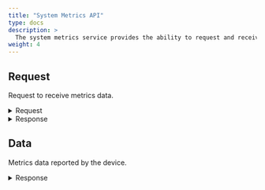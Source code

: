 ```yaml
---
title: "System Metrics API"
type: docs
description: >
  The system metrics service provides the ability to request and receive metrics data.
weight: 4
---
```


## **Request**
Request to receive metrics data.

<details>
  <summary>Request</summary>

**Hono Command:** `command//<name>:<namespace>:edge:containers/req//request`

**Ditto Message:**

> | Name | Value | Description |
> | - | - | - |
> | topic | `<name>/<namespace>/things/live/messages/request` | Information about the affected Thing and the type of operation |
> | path | `/features/Metrics/inbox/messages/request` | A path to the `Metrics` Feature, it's message channel, and `request` command |
> | **Headers** | | Additional headers |
> | response-required | true/false | If response is required |
> | content-type | `application/json` | The content type |
> | correlation-id | container UUID | Used for correlating protocol messages, the same correlation-id as the sent back response message |
> | **Value** | | |
> | frequency | | Time interval of how often the metrics data will be published as duration string (e.g. 5s) |
> | **filter** | | Filter defines the type of metric data to be reported |
> | id | | An array of identifiers whose metric data to be reported, supported are: `cpu.utilization`, `memory.utilization`, `memory.total`, `memory.used`, `io.readBytes`, `io.writeBytes`, `net.readBytes`, `net.writeBytes`, `pids` |
> | originator | | Metrics data originator |
> 

<br>

**Example** : Request metrics data with specified filter and frequency.

**Topic:** `command//edge:device/req//request`
```json
{
	"topic":"edge/device/things/live/messages/request",
	"headers":{
		"response-required":true,
		"content-type":"application/json",
		"correlation-id":"<UUID>"
	},
	"path":"/features/Metrics/inbox/messages/request",
	"value":{
		"filter":[
			{
				"id":["io.*","cpu.*","memory.*"],
				"originator":"SYSTEM"
			}
		],
		"frequency":"5s"
	}
}
```
</details>

<details>
  <summary>Response</summary>

**Hono Command** : `command//<name>:<namespace>:edge:containers/res//request`

**Ditto Message:**

> | Name | Value | Description |
> | - | - | - |
> | topic | `<name>/<namespace>/things/live/messages/request` | Information about the affected Thing and the type of operation |
> | path | `/features/Metrics/outbox/messages/request` | A path to the `Metrics` Feature, it's message channel, and `request` command |
> | **Headers** | | Additional headers |
> | content-type | `application/json` | The content type |
> | correlation-id | \<UUID\> | The same correlation id as the request message |
> | **Status** | | Status of the operation request the metrics data |

<br>

**Example** : Successful response of a `request` metrics message.

**Topic:** `command//edge:device/res//request``
```json
{
	"topic":"edge/device/things/live/messages/request",
	"headers":{
		"content-type":"application/json",
		"correlation-id":"<UUID>"
	},
	"path":"/features/Metrics/outbox/messages/request",
	"status": 204
}
```
</details>

## **Data**
Metrics data reported by the device.

<details>
  <summary>Response</summary>

**Hono Command** : `command//<name>:<namespace>:edge:containers/res//data`

**Ditto Message:**

> | Name | Value | Description |
> | - | - | - |
> | topic | `<name>/<namespace>/things/live/messages/data` | Information about the affected Thing and the type of operation |
> | path | `/features/Metrics/outbox/messages/data` |  A path to the `Metrics` Feature, it's message channel, and metrics data |
> | **Headers** | | Additional headers |
> | content-type | `application/json` | The content type |
> | **Value** | | The value of the received data from the device in json format |
> | timestamp | | The timestamp in ms when this measure data is published |
> | **snapshot** | | All the measurements collected at a concrete time per originator
> | originator | | The originator for whose metric data to be reported |
> | **measurements** | | An array of measurements identifier and value for originator |
> | id | | The identifier whose metric data to be reported, supported are: cpu.utilization, cpu.load1, cpu.load5, cpu.load15, memory.utilization, memory.total, memory.available, memory.used, io.readBytes, io.writeBytes |
> | value | | The measured value per metric ID |

<br>

**Example** : Metrics data from the device.

**Topic:** `command//edge:device/res//data``
```json
{
	"topic":"edge/device/things/live/messages/data",
	"headers":{
		"content-type":"application/json",
	},
	"path":"/features/Metrics/outbox/messages/data",
	"value":{
		"snapshot":[
			{
				"originator":"SYSTEM",
				"measurements":[
					{
						"id":"cpu.utilization",
						"value":1.1555555555484411
					},
					{
						"id":"cpu.load1",
						"value":0.17
					},
					{
						"id":"cpu.load5",
						"value":0.27
					},
					{
						"id":"cpu.load15",
						"value":0.24
					},
					{
						"id":"memory.total",
						"value":10371616768
					},
					{
						"id":"memory.available",
						"value":5281644544
					},
					{
						"id":"memory.used",
						"value":4563206144
					},
					{
						"id":"memory.utilization",
						"value":43.99705702662538
					}
				]
			}
		],
		"timestamp":1234567890
	}
}
```
</details>
